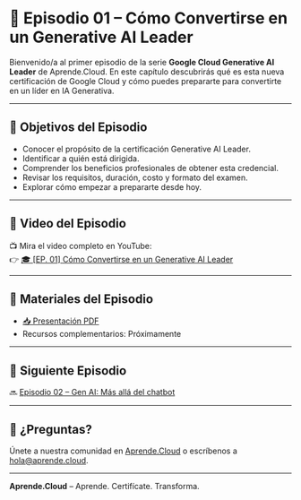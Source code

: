 # 📘 Episodio 01 – Cómo Convertirse en un Generative AI Leader

Bienvenido/a al primer episodio de la serie **Google Cloud Generative AI Leader** de Aprende.Cloud. En este capítulo descubrirás qué es esta nueva certificación de Google Cloud y cómo puedes prepararte para convertirte en un líder en IA Generativa.

---

## 🎯 Objetivos del Episodio

- Conocer el propósito de la certificación Generative AI Leader.
- Identificar a quién está dirigida.
- Comprender los beneficios profesionales de obtener esta credencial.
- Revisar los requisitos, duración, costo y formato del examen.
- Explorar cómo empezar a prepararte desde hoy.

---

## 🎥 Video del Episodio

📺 Mira el video completo en YouTube:  
👉 [🎓 [EP. 01] Cómo Convertirse en un Generative AI Leader](https://www.youtube.com/watch?v=rVoZCRg24HM)

---

## 📄 Materiales del Episodio

- [📥 Presentación PDF](./presentacion.pdf)
- Recursos complementarios: Próximamente

---

## 🧭 Siguiente Episodio

🔜 [Episodio 02 – Gen AI: Más allá del chatbot](../ctr-gcp-generative-ai-leader-ep-02/)

---

## 💬 ¿Preguntas?

Únete a nuestra comunidad en [Aprende.Cloud](https://www.youtube.com/@AprendeCloud) o escríbenos a hola@aprende.cloud.

---

**Aprende.Cloud** – Aprende. Certifícate. Transforma.
